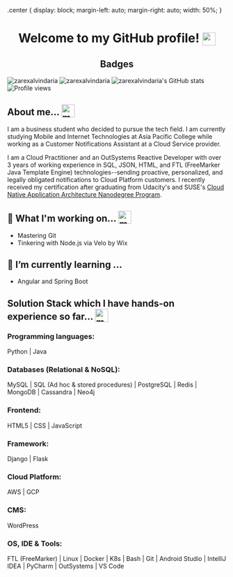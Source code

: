 .center {
  display: block;
  margin-left: auto;
  margin-right: auto;
  width: 50%;
}

<h1 style="text-align:center;">Welcome to my GitHub profile! <img width="30" style="vertical-align:text-bottom;" src="https://emojis.slackmojis.com/emojis/images/1587134085/8661/fast_meow_party.gif?1587134085" alt="meow party" /></h1>

<h2 style="text-align:center;">Badges</h2>

<img class="center" alt="zarexalvindaria" src="https://github-readme-stats.vercel.app/api/top-langs/?username=zarexalvindaria&layout=compact&langs_count=8&theme=dark" href="https://github.com/zarexalvindaria"/>

<img class="center" alt="zarexalvindaria" src="https://github-readme-streak-stats.herokuapp.com/?user=zarexalvindaria&theme=dark" href="https://github.com/zarexalvindaria">

<img class="center" alt="zarexalvindaria's GitHub stats" src="https://github-readme-stats.anuraghazra1.vercel.app/api?username=zarexalvindaria&count_private=true&include_all_commits=true&show_icons=true&theme=dark" href="https://github.com/zarexalvindaria" />

<img alt="Profile views" class="center" src="https://komarev.com/ghpvc/?username=zarexalvindaria" />

## About me... <img width="30" style="vertical-align:text-bottom;" src="https://emojis.slackmojis.com/emojis/images/1613273603/12755/meow_wave_peak.png?1613273603" alt="meow wave peak" />  

I am a business student who decided to pursue the tech field. I am currently studying Mobile and Internet Technologies at Asia Pacific College while working as a Customer Notifications Assistant at a Cloud Service provider.

I am a Cloud Practitioner and an OutSystems Reactive Developer with over 3 years of working experience in SQL, JSON, HTML, and FTL (FreeMarker Java Template Engine) technologies--sending proactive, personalized, and legally obligated notifications to Cloud Platform customers. I recently received my certification after graduating from Udacity's and SUSE's [Cloud Native Application Architecture Nanodegree Program](https://graduation.udacity.com/confirm/HZJUTKXR).



## 🔭 What I'm working on... <img width="30" style="vertical-align:text-bottom;" src="https://emojis.slackmojis.com/emojis/images/1600706728/10521/meow_code.gif?1600706728" alt="meow code"/> 
- Mastering Git
- Tinkering with Node.js via Velo by Wix

## 🌱 I’m currently learning ...
- Angular and Spring Boot

## Solution Stack which I have hands-on experience so far... <img width="30" style="vertical-align:text-bottom;" src="https://emojis.slackmojis.com/emojis/images/1613773113/13688/meow_dance.gif?1613773113" alt="meow dance"/>

### Programming languages:
Python | Java

### Databases (Relational & NoSQL):
MySQL | SQL (Ad hoc & stored procedures) | PostgreSQL | Redis | MongoDB | Cassandra | Neo4j

### Frontend:
HTML5 | CSS | JavaScript

### Framework:
Django | Flask

### Cloud Platform:
AWS | GCP

### CMS:
WordPress

### OS, IDE & Tools:
FTL (FreeMarker) | Linux | Docker | K8s | Bash | Git | Android Studio | IntelliJ IDEA | PyCharm | OutSystems | VS Code

